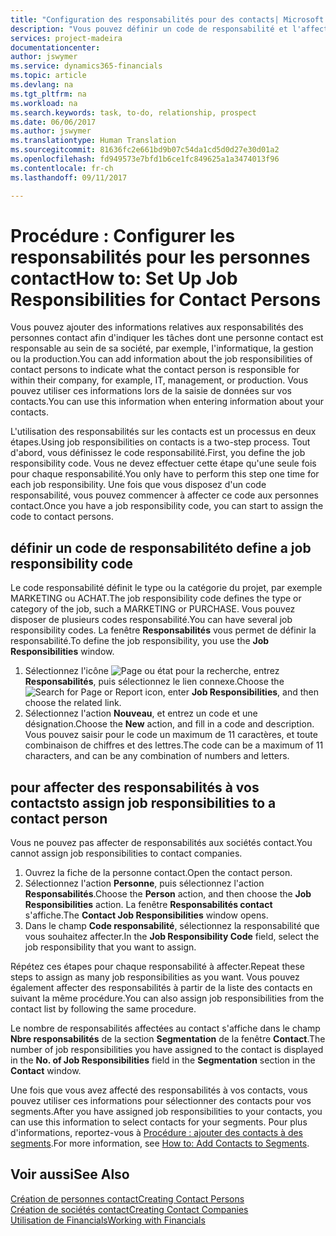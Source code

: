 ```yaml
---
title: "Configuration des responsabilités pour des contacts| Microsoft Docs"
description: "Vous pouvez définir un code de responsabilité et l'affecter à un contact pour indiquer les tâches dont votre contact est en charge dans sa société, par exemple, l'informatique ou la production."
services: project-madeira
documentationcenter: 
author: jswymer
ms.service: dynamics365-financials
ms.topic: article
ms.devlang: na
ms.tgt_pltfrm: na
ms.workload: na
ms.search.keywords: task, to-do, relationship, prospect
ms.date: 06/06/2017
ms.author: jswymer
ms.translationtype: Human Translation
ms.sourcegitcommit: 81636fc2e661bd9b07c54da1cd5d0d27e30d01a2
ms.openlocfilehash: fd949573e7bfd1b6ce1fc849625a1a3474013f96
ms.contentlocale: fr-ch
ms.lasthandoff: 09/11/2017

---
```

# <a name="how-to-set-up-job-responsibilities-for-contact-persons"></a><span data-ttu-id="f7784-103">Procédure : Configurer les responsabilités pour les personnes contact</span><span class="sxs-lookup"><span data-stu-id="f7784-103">How to: Set Up Job Responsibilities for Contact Persons</span></span>
<span data-ttu-id="f7784-104">Vous pouvez ajouter des informations relatives aux responsabilités des personnes contact afin d'indiquer les tâches dont une personne contact est responsable au sein de sa société, par exemple, l'informatique, la gestion ou la production.</span><span class="sxs-lookup"><span data-stu-id="f7784-104">You can add information about the job responsibilities of contact persons to indicate what the contact person is responsible for within their company, for example, IT, management, or production.</span></span> <span data-ttu-id="f7784-105">Vous pouvez utiliser ces informations lors de la saisie de données sur vos contacts.</span><span class="sxs-lookup"><span data-stu-id="f7784-105">You can use this information when entering information about your contacts.</span></span>

<span data-ttu-id="f7784-106">L'utilisation des responsabilités sur les contacts est un processus en deux étapes.</span><span class="sxs-lookup"><span data-stu-id="f7784-106">Using job responsibilities on contacts is a two-step process.</span></span> <span data-ttu-id="f7784-107">Tout d'abord, vous définissez le code responsabilité.</span><span class="sxs-lookup"><span data-stu-id="f7784-107">First, you define the job responsibility code.</span></span> <span data-ttu-id="f7784-108">Vous ne devez effectuer cette étape qu'une seule fois pour chaque responsabilité.</span><span class="sxs-lookup"><span data-stu-id="f7784-108">You only have to perform this step one time for each job responsibility.</span></span> <span data-ttu-id="f7784-109">Une fois que vous disposez d'un code responsabilité, vous pouvez commencer à affecter ce code aux personnes contact.</span><span class="sxs-lookup"><span data-stu-id="f7784-109">Once you have a job responsibility code, you can start to assign the code to contact persons.</span></span>

## <a name="to-define-a-job-responsibility-code"></a><span data-ttu-id="f7784-110">définir un code de responsabilité</span><span class="sxs-lookup"><span data-stu-id="f7784-110">to define a job responsibility code</span></span>
<span data-ttu-id="f7784-111">Le code responsabilité définit le type ou la catégorie du projet, par exemple MARKETING ou ACHAT.</span><span class="sxs-lookup"><span data-stu-id="f7784-111">The job responsibility code defines the type or category of the job, such a MARKETING or PURCHASE.</span></span> <span data-ttu-id="f7784-112">Vous pouvez disposer de plusieurs codes responsabilité.</span><span class="sxs-lookup"><span data-stu-id="f7784-112">You can have several job responsibility codes.</span></span> <span data-ttu-id="f7784-113">La fenêtre **Responsabilités** vous permet de définir la responsabilité.</span><span class="sxs-lookup"><span data-stu-id="f7784-113">To define the job responsibility, you use the **Job Responsibilities** window.</span></span>

1. <span data-ttu-id="f7784-114">Sélectionnez l'icône ![Page ou état pour la recherche](media/ui-search/search_small.png "icône Page ou état pour la recherche"), entrez **Responsabilités**, puis sélectionnez le lien connexe.</span><span class="sxs-lookup"><span data-stu-id="f7784-114">Choose the ![Search for Page or Report](media/ui-search/search_small.png "Search for Page or Report icon") icon, enter **Job Responsibilities**, and then choose the related link.</span></span>
2. <span data-ttu-id="f7784-115">Sélectionnez l'action **Nouveau**, et entrez un code et une désignation.</span><span class="sxs-lookup"><span data-stu-id="f7784-115">Choose the **New** action, and fill in a code and description.</span></span> <span data-ttu-id="f7784-116">Vous pouvez saisir pour le code un maximum de 11 caractères, et toute combinaison de chiffres et des lettres.</span><span class="sxs-lookup"><span data-stu-id="f7784-116">The code can be a maximum of 11 characters, and can be any combination of numbers and letters.</span></span>

## <a name="to-assign-job-responsibilities-to-a-contact-person"></a><span data-ttu-id="f7784-117">pour affecter des responsabilités à vos contacts</span><span class="sxs-lookup"><span data-stu-id="f7784-117">to assign job responsibilities to a contact person</span></span>
<span data-ttu-id="f7784-118">Vous ne pouvez pas affecter de responsabilités aux sociétés contact.</span><span class="sxs-lookup"><span data-stu-id="f7784-118">You cannot assign job responsibilities to contact companies.</span></span>

1. <span data-ttu-id="f7784-119">Ouvrez la fiche de la personne contact.</span><span class="sxs-lookup"><span data-stu-id="f7784-119">Open the contact person.</span></span>
2. <span data-ttu-id="f7784-120">Sélectionnez l'action **Personne**, puis sélectionnez l'action **Responsabilités**.</span><span class="sxs-lookup"><span data-stu-id="f7784-120">Choose the **Person** action, and then choose the **Job Responsibilities** action.</span></span> <span data-ttu-id="f7784-121">La fenêtre **Responsabilités contact** s'affiche.</span><span class="sxs-lookup"><span data-stu-id="f7784-121">The **Contact Job Responsibilities** window opens.</span></span>
3. <span data-ttu-id="f7784-122">Dans le champ **Code responsabilité**, sélectionnez la responsabilité que vous souhaitez affecter.</span><span class="sxs-lookup"><span data-stu-id="f7784-122">In the **Job Responsibility Code** field, select the job responsibility that you want to assign.</span></span>

<span data-ttu-id="f7784-123">Répétez ces étapes pour chaque responsabilité à affecter.</span><span class="sxs-lookup"><span data-stu-id="f7784-123">Repeat these steps to assign as many job responsibilities as you want.</span></span> <span data-ttu-id="f7784-124">Vous pouvez également affecter des responsabilités à partir de la liste des contacts en suivant la même procédure.</span><span class="sxs-lookup"><span data-stu-id="f7784-124">You can also assign job responsibilities from the contact list by following the same procedure.</span></span>

<span data-ttu-id="f7784-125">Le nombre de responsabilités affectées au contact s'affiche dans le champ **Nbre responsabilités** de la section **Segmentation** de la fenêtre **Contact**.</span><span class="sxs-lookup"><span data-stu-id="f7784-125">The number of job responsibilities you have assigned to the contact is displayed in the **No. of Job Responsibilities** field in the **Segmentation** section in the **Contact** window.</span></span>

<span data-ttu-id="f7784-126">Une fois que vous avez affecté des responsabilités à vos contacts, vous pouvez utiliser ces informations pour sélectionner des contacts pour vos segments.</span><span class="sxs-lookup"><span data-stu-id="f7784-126">After you have assigned job responsibilities to your contacts, you can use this information to select contacts for your segments.</span></span> <span data-ttu-id="f7784-127">Pour plus d'informations, reportez-vous à [Procédure : ajouter des contacts à des segments](marketing-add-contact-segment.md).</span><span class="sxs-lookup"><span data-stu-id="f7784-127">For more information, see [How to: Add Contacts to Segments](marketing-add-contact-segment.md).</span></span>

## <a name="see-also"></a><span data-ttu-id="f7784-128">Voir aussi</span><span class="sxs-lookup"><span data-stu-id="f7784-128">See Also</span></span>
[<span data-ttu-id="f7784-129">Création de personnes contact</span><span class="sxs-lookup"><span data-stu-id="f7784-129">Creating Contact Persons</span></span>](marketing-create-contact-persons.md)  
[<span data-ttu-id="f7784-130">Création de sociétés contact</span><span class="sxs-lookup"><span data-stu-id="f7784-130">Creating Contact Companies</span></span>](marketing-create-contact-companies.md)  
[<span data-ttu-id="f7784-131">Utilisation de Financials</span><span class="sxs-lookup"><span data-stu-id="f7784-131">Working with Financials</span></span>](ui-work-product.md)

